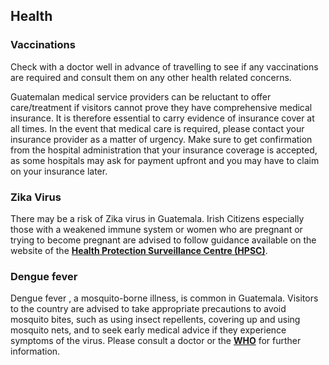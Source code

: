 ## Health

### **Vaccinations**

Check with a doctor well in advance of travelling to see if any vaccinations are required and consult them on any other health related concerns.

Guatemalan medical service providers can be reluctant to offer care/treatment if visitors cannot prove they have comprehensive medical insurance. It is therefore essential to carry evidence of insurance cover at all times. In the event that medical care is required, please contact your insurance provider as a matter of urgency. Make sure to get confirmation from the hospital administration that your insurance coverage is accepted, as some hospitals may ask for payment upfront and you may have to claim on your insurance later.

### **Zika Virus**

There may be a risk of Zika virus in Guatemala. Irish Citizens especially those with a weakened immune system or women who are pregnant or trying to become pregnant are advised to follow guidance available on the website of the [**Health Protection Surveillance Centre (HPSC)**](https://www.hpsc.ie/a-z/vectorborne/zika/).

### **Dengue fever**

Dengue fever , a mosquito-borne illness, is common in Guatemala. Visitors to the country are advised to take appropriate precautions to avoid mosquito bites, such as using insect repellents, covering up and using mosquito nets, and to seek early medical advice if they experience symptoms of the virus. Please consult a doctor or the [**WHO**](https://www.who.int/news-room/fact-sheets/detail/dengue-and-severe-dengue#:~:text=Dengue%20is%20a%20viral%20infection,million%20infections%20occurring%20each%20year.) for further information.